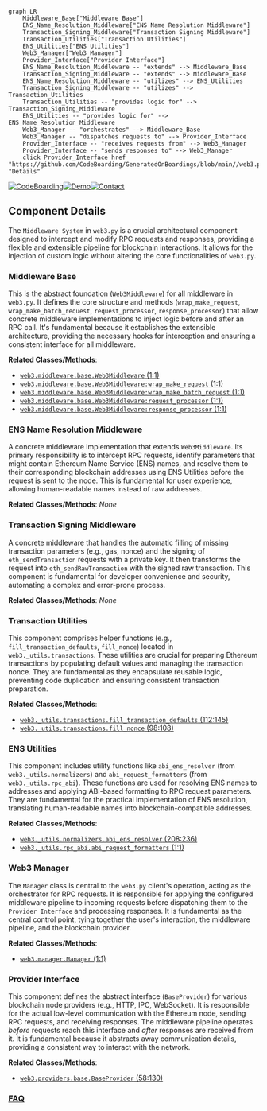```mermaid
graph LR
    Middleware_Base["Middleware Base"]
    ENS_Name_Resolution_Middleware["ENS Name Resolution Middleware"]
    Transaction_Signing_Middleware["Transaction Signing Middleware"]
    Transaction_Utilities["Transaction Utilities"]
    ENS_Utilities["ENS Utilities"]
    Web3_Manager["Web3 Manager"]
    Provider_Interface["Provider Interface"]
    ENS_Name_Resolution_Middleware -- "extends" --> Middleware_Base
    Transaction_Signing_Middleware -- "extends" --> Middleware_Base
    ENS_Name_Resolution_Middleware -- "utilizes" --> ENS_Utilities
    Transaction_Signing_Middleware -- "utilizes" --> Transaction_Utilities
    Transaction_Utilities -- "provides logic for" --> Transaction_Signing_Middleware
    ENS_Utilities -- "provides logic for" --> ENS_Name_Resolution_Middleware
    Web3_Manager -- "orchestrates" --> Middleware_Base
    Web3_Manager -- "dispatches requests to" --> Provider_Interface
    Provider_Interface -- "receives requests from" --> Web3_Manager
    Provider_Interface -- "sends responses to" --> Web3_Manager
    click Provider_Interface href "https://github.com/CodeBoarding/GeneratedOnBoardings/blob/main//web3.py/Provider_Interface.md" "Details"
```
[![CodeBoarding](https://img.shields.io/badge/Generated%20by-CodeBoarding-9cf?style=flat-square)](https://github.com/CodeBoarding/GeneratedOnBoardings)[![Demo](https://img.shields.io/badge/Try%20our-Demo-blue?style=flat-square)](https://www.codeboarding.org/demo)[![Contact](https://img.shields.io/badge/Contact%20us%20-%20contact@codeboarding.org-lightgrey?style=flat-square)](mailto:contact@codeboarding.org)

## Component Details

The `Middleware System` in `web3.py` is a crucial architectural component designed to intercept and modify RPC requests and responses, providing a flexible and extensible pipeline for blockchain interactions. It allows for the injection of custom logic without altering the core functionalities of `web3.py`.

### Middleware Base
This is the abstract foundation (`Web3Middleware`) for all middleware in `web3.py`. It defines the core structure and methods (`wrap_make_request`, `wrap_make_batch_request`, `request_processor`, `response_processor`) that allow concrete middleware implementations to inject logic before and after an RPC call. It's fundamental because it establishes the extensible architecture, providing the necessary hooks for interception and ensuring a consistent interface for all middleware.


**Related Classes/Methods**:

- <a href="https://github.com/ethereum/web3.py/blob/master/web3/middleware/base.py#L1-L1" target="_blank" rel="noopener noreferrer">`web3.middleware.base.Web3Middleware` (1:1)</a>
- <a href="https://github.com/ethereum/web3.py/blob/master/web3/middleware/base.py#L1-L1" target="_blank" rel="noopener noreferrer">`web3.middleware.base.Web3Middleware:wrap_make_request` (1:1)</a>
- <a href="https://github.com/ethereum/web3.py/blob/master/web3/middleware/base.py#L1-L1" target="_blank" rel="noopener noreferrer">`web3.middleware.base.Web3Middleware:wrap_make_batch_request` (1:1)</a>
- <a href="https://github.com/ethereum/web3.py/blob/master/web3/middleware/base.py#L1-L1" target="_blank" rel="noopener noreferrer">`web3.middleware.base.Web3Middleware:request_processor` (1:1)</a>
- <a href="https://github.com/ethereum/web3.py/blob/master/web3/middleware/base.py#L1-L1" target="_blank" rel="noopener noreferrer">`web3.middleware.base.Web3Middleware:response_processor` (1:1)</a>


### ENS Name Resolution Middleware
A concrete middleware implementation that extends `Web3Middleware`. Its primary responsibility is to intercept RPC requests, identify parameters that might contain Ethereum Name Service (ENS) names, and resolve them to their corresponding blockchain addresses using ENS Utilities before the request is sent to the node. This is fundamental for user experience, allowing human-readable names instead of raw addresses.


**Related Classes/Methods**: _None_

### Transaction Signing Middleware
A concrete middleware that handles the automatic filling of missing transaction parameters (e.g., gas, nonce) and the signing of `eth_sendTransaction` requests with a private key. It then transforms the request into `eth_sendRawTransaction` with the signed raw transaction. This component is fundamental for developer convenience and security, automating a complex and error-prone process.


**Related Classes/Methods**: _None_

### Transaction Utilities
This component comprises helper functions (e.g., `fill_transaction_defaults`, `fill_nonce`) located in `web3._utils.transactions`. These utilities are crucial for preparing Ethereum transactions by populating default values and managing the transaction nonce. They are fundamental as they encapsulate reusable logic, preventing code duplication and ensuring consistent transaction preparation.


**Related Classes/Methods**:

- <a href="https://github.com/ethereum/web3.py/blob/master/web3/_utils/transactions.py#L112-L145" target="_blank" rel="noopener noreferrer">`web3._utils.transactions.fill_transaction_defaults` (112:145)</a>
- <a href="https://github.com/ethereum/web3.py/blob/master/web3/_utils/transactions.py#L98-L108" target="_blank" rel="noopener noreferrer">`web3._utils.transactions.fill_nonce` (98:108)</a>


### ENS Utilities
This component includes utility functions like `abi_ens_resolver` (from `web3._utils.normalizers`) and `abi_request_formatters` (from `web3._utils.rpc_abi`). These functions are used for resolving ENS names to addresses and applying ABI-based formatting to RPC request parameters. They are fundamental for the practical implementation of ENS resolution, translating human-readable names into blockchain-compatible addresses.


**Related Classes/Methods**:

- <a href="https://github.com/ethereum/web3.py/blob/master/web3/_utils/normalizers.py#L208-L236" target="_blank" rel="noopener noreferrer">`web3._utils.normalizers.abi_ens_resolver` (208:236)</a>
- <a href="https://github.com/ethereum/web3.py/blob/master/web3/_utils/rpc_abi.py#L1-L1" target="_blank" rel="noopener noreferrer">`web3._utils.rpc_abi.abi_request_formatters` (1:1)</a>


### Web3 Manager
The `Manager` class is central to the `web3.py` client's operation, acting as the orchestrator for RPC requests. It is responsible for applying the configured middleware pipeline to incoming requests before dispatching them to the `Provider Interface` and processing responses. It is fundamental as the central control point, tying together the user's interaction, the middleware pipeline, and the blockchain provider.


**Related Classes/Methods**:

- <a href="https://github.com/ethereum/web3.py/blob/master/web3/manager.py#L1-L1" target="_blank" rel="noopener noreferrer">`web3.manager.Manager` (1:1)</a>


### Provider Interface
This component defines the abstract interface (`BaseProvider`) for various blockchain node providers (e.g., HTTP, IPC, WebSocket). It is responsible for the actual low-level communication with the Ethereum node, sending RPC requests, and receiving responses. The middleware pipeline operates *before* requests reach this interface and *after* responses are received from it. It is fundamental because it abstracts away communication details, providing a consistent way to interact with the network.


**Related Classes/Methods**:

- <a href="https://github.com/ethereum/web3.py/blob/master/web3/providers/base.py#L58-L130" target="_blank" rel="noopener noreferrer">`web3.providers.base.BaseProvider` (58:130)</a>




### [FAQ](https://github.com/CodeBoarding/GeneratedOnBoardings/tree/main?tab=readme-ov-file#faq)